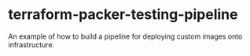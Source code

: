 # terraform-packer-testing-pipeline
An example of how to build a pipeline for deploying custom images onto infrastructure.
